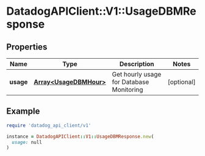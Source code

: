 # DatadogAPIClient::V1::UsageDBMResponse

## Properties

| Name | Type | Description | Notes |
| ---- | ---- | ----------- | ----- |
| **usage** | [**Array&lt;UsageDBMHour&gt;**](UsageDBMHour.md) | Get hourly usage for Database Monitoring | [optional] |

## Example

```ruby
require 'datadog_api_client/v1'

instance = DatadogAPIClient::V1::UsageDBMResponse.new(
  usage: null
)
```

